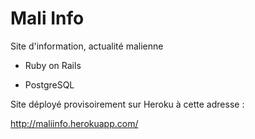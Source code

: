 # Mali Info

Site d'information, actualité malienne


* Ruby on Rails

* PostgreSQL


Site déployé provisoirement sur Heroku à cette adresse :

http://maliinfo.herokuapp.com/

